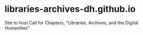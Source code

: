 # libraries-archives-dh.github.io
Site to host Call for Chapters, "Libraries, Archives, and the Digital Humanities"
